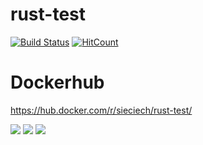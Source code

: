 # rust-test

[![Build Status](https://travis-ci.com/Sieciechu/rust-test.png?branch=master)](https://travis-ci.org/Sieciechu/rust-test)
[![HitCount](http://hits.dwyl.com/Sieciechu/rust-test.svg)](http://hits.dwyl.com/Sieciechu/rust-test)


# Dockerhub
https://hub.docker.com/r/sieciech/rust-test/

[![](https://images.microbadger.com/badges/image/sieciech/rust-test.svg)](https://microbadger.com/images/sieciech/rust-test "Get your own image badge on microbadger.com")
[![](https://images.microbadger.com/badges/version/sieciech/rust-test.svg)](https://microbadger.com/images/sieciech/rust-test "Get your own version badge on microbadger.com")
[![](https://images.microbadger.com/badges/commit/sieciech/rust-test.svg)](https://microbadger.com/images/sieciech/rust-test "Get your own commit badge on microbadger.com")

